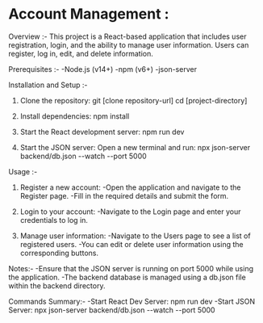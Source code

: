 # Account Management :


Overview :-
This project is a React-based application that includes user registration, login, and the ability to manage user information. Users can register, log in, edit, and delete information.

Prerequisites :-
-Node.js (v14+)
-npm (v6+)
-json-server

Installation and Setup :-

1. Clone the repository:
 git [clone repository-url]
 cd [project-directory]

2. Install dependencies: 
 npm install

3. Start the React development server:
 npm run dev

4. Start the JSON server:
Open a new terminal and run:
npx json-server backend/db.json --watch --port 5000

Usage :-

1. Register a new account:
-Open the application and navigate to the Register page.
-Fill in the required details and submit the form.

3. Login to your account:
-Navigate to the Login page and enter your credentials to log in.

3. Manage user information:
-Navigate to the Users page to see a list of registered users.
-You can edit or delete user information using the corresponding buttons.


Notes:-
-Ensure that the JSON server is running on port 5000 while using the application.
-The backend database is managed using a db.json file within the backend directory.

Commands Summary:-
-Start React Dev Server: npm run dev
-Start JSON Server: npx json-server backend/db.json --watch --port 5000
